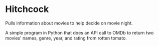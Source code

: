 # Hitchcock
Pulls information about movies to help decide on movie night.

A simple program in Python that does an API call to OMDb to return two movies' names, genre, year, and rating from rotten tomato.  
